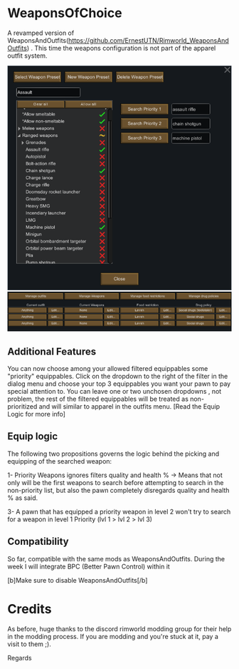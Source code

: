 # WeaponsOfChoice
A revamped version of WeaponsAndOutfits(https://github.com/ErnestUTN/Rimworld_WeaponsAndOutfits) . This time the weapons configuration is not part of the apparel outfit system.

![alt text](https://github.com/ErnestUTN/WeaponsOfChoice/blob/master/About/Preview_1.png)
![alt text](https://github.com/ErnestUTN/WeaponsOfChoice/blob/master/About/Preview_2_2.png)

## Additional Features

You can now choose among your allowed filtered equippables some "priority" equippables. Click on the dropdown to the right of the filter in the dialog menu and choose your top 3 equippables you want your pawn to pay special attention to. You can leave one or two unchosen dropdowns , not problem, the rest of the filtered equippables will be treated as non-prioritized and will similar to apparel in the outfits menu. [Read the Equip Logic for more info]

## Equip logic
The following two propositions governs the logic behind the picking and equipping of the searched weapon:

1- Priority Weapons ignores filters quality and health % -> Means that not only will be the first weapons to search before attempting to search in the non-priority list, but also the pawn completely disregards quality and health % as said. 

3-  A pawn that has equipped a priority weapon in level 2 won't try to search for a weapon in level 1 Priority (lvl 1 > lvl 2 > lvl 3)

## Compatibility
So far, compatible with the same mods as WeaponsAndOutfits. During the week I will integrate BPC (Better Pawn Control) within it

[b]Make sure to disable WeaponsAndOutfits[/b]

# Credits

As before, huge thanks to the discord rimworld modding group for their help in the modding process. If you are modding and you're stuck at it, pay a visit to them ;).

Regards
